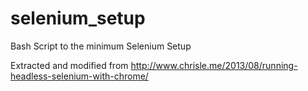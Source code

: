# selenium_setup
Bash Script to the minimum Selenium Setup

Extracted and modified from http://www.chrisle.me/2013/08/running-headless-selenium-with-chrome/
